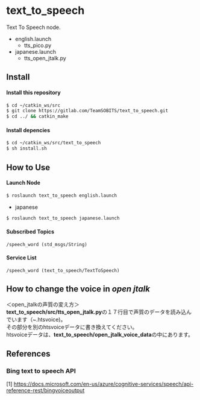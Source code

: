 # text_to_speech
Text To Speech node.  

- english.launch
    - tts_pico.py
- japanese.launch
    - tts_open_jtalk.py



## Install
#### Install this repository
```bash
$ cd ~/catkin_ws/src
$ git clone https://gitlab.com/TeamSOBITS/text_to_speech.git
$ cd ../ && catkin_make
```

#### Install depencies  
```bash
$ cd ~/catkin_ws/src/text_to_speech  
$ sh install.sh
```

## How to Use

#### Launch Node


```bash
$ roslaunch text_to_speech english.launch
```

- japanese
```bash
$ roslaunch text_to_speech japanese.launch
```

#### Subscribed Topics
    /speech_word (std_msgs/String)

#### Service List
    /speech_word (text_to_speech/TextToSpeech)


## How to change the voice in _open jtalk_
＜open_jtalkの声質の変え方＞  
**text_to_speech/src/tts_open_jtalk.py**の１７行目で声質のデータを読み込んでいます（~.htsvoice)。  
その部分を別のhtsvoiceデータに書き換えてください。  
htsvoiceデータは、**text_to_speech/open_jtalk_voice_data**の中にあります。



## References

### Bing text to speech API

[1] https://docs.microsoft.com/en-us/azure/cognitive-services/speech/api-reference-rest/bingvoiceoutput
